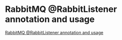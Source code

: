# RabbitMQ @RabbitListener annotation and usage
[RabbitMQ @RabbitListener annotation and usage](https://aiwithcloud.com/2022/09/19/rabbitmq_rabbitlistener_annotation_and_usage/)